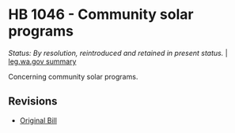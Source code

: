 # HB 1046 - Community solar programs
*Status: By resolution, reintroduced and retained in present status.* | [leg.wa.gov summary](https://app.leg.wa.gov/billsummary?BillNumber=1046&Year=2021)

Concerning community solar programs.

## Revisions
* [Original Bill](1/)